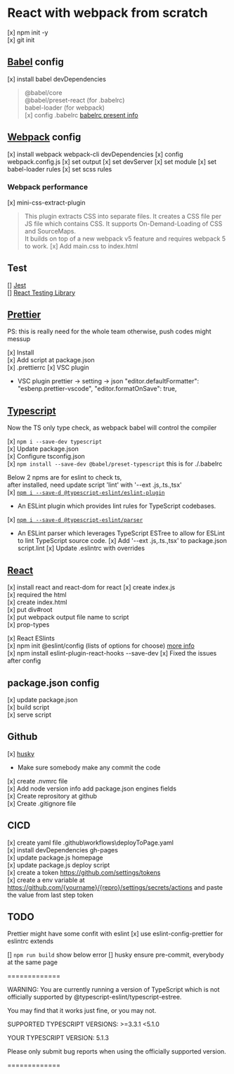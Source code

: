 # React with webpack from scratch

[x] npm init -y  
[x] git init

## [Babel](https://babeljs.io/) config

[x] install babel devDependencies

> @babel/core  
>  @babel/preset-react (for .babelrc)  
>  babel-loader (for webpack)  
>  [x] config .babelrc [babelrc present info](https://babeljs.io/docs/presets)

## [Webpack](https://webpack.js.org/) config

[x] install webpack webpack-cli devDependencies
[x] config webpack.config.js
[x] set output
[x] set devServer
[x] set module
[x] set babel-loader rules
[x] set scss rules

### Webpack performance

[x] mini-css-extract-plugin

> This plugin extracts CSS into separate files. It creates a CSS file per JS file which contains CSS. It supports On-Demand-Loading of CSS and SourceMaps.  
> It builds on top of a new webpack v5 feature and requires webpack 5 to work.
> [x] Add main.css to index.html

## Test

[] [Jest](https://jestjs.io/)  
[] [React Testing Library](https://testing-library.com/)

## [Prettier](https://prettier.io/)

PS: this is really need for the whole team otherwise, push codes might messup

[x] Install  
[x] Add script at package.json  
[x] .prettierrc
[x] VSC plugin

- VSC plugin
  prettier -> setting -> json
  "editor.defaultFormatter": "esbenp.prettier-vscode",
  "editor.formatOnSave": true,

## [Typescript](https://www.typescriptlang.org/)

Now the TS only type check, as webpack babel will control the compiler

[x] `npm i --save-dev typescript`  
[x] Update package.json  
[x] Configure tsconfig.json  
[x] `npm install --save-dev @babel/preset-typescript` this is for ./.babelrc

Below 2 npms are for eslint to check ts,  
after installed, need update script 'lint' with '--ext .js,.ts.,tsx'  
[x] [`npm i --save-d @typescript-eslint/eslint-plugin`](https://www.npmjs.com/package/@typescript-eslint/eslint-plugin)

- An ESLint plugin which provides lint rules for TypeScript codebases.

[x] [`npm i --save-d @typescript-eslint/parser`](https://www.npmjs.com/package/@typescript-eslint/eslint-plugin)

- An ESLint parser which leverages TypeScript ESTree to allow for ESLint to lint TypeScript source code.
  [x] Add '--ext .js,.ts.,tsx' to package.json script.lint
  [x] Update .eslintrc with overrides

## [React](https://react.dev/)

[x] install react and react-dom for react
[x] create index.js  
 [x] required the html  
[x] create index.html  
 [x] put div#root  
 [x] put webpack output file name to script  
[x] prop-types

[x] React ESlints  
 [x] npm init @eslint/config (lists of options for choose) [more info](https://eslint.org/)  
 [x] npm install eslint-plugin-react-hooks --save-dev
[x] Fixed the issues after config

## package.json config

[x] update package.json  
 [x] build script  
 [x] serve script

## Github

[x] [husky](https://www.npmjs.com/package/husky)

- Make sure somebody make any commit the code

[x] create .nvmrc file  
[x] Add node version info add package.json engines fields  
[x] Create reprository at github  
[x] Create .gitignore file

## CICD

[x] create yaml file .github\workflows\deployToPage.yaml  
[x] install devDependencies gh-pages  
[x] update package.js homepage  
[x] update package.js deploy script  
[x] create a token https://github.com/settings/tokens  
[x] create a env variable at https://github.com/{yourname}/{repro}/settings/secrets/actions and paste the value from last step token

## TODO

Prettier might have some confit with eslint
[x] use eslint-config-prettier for eslintrc extends

[] `npm run build` show below error
[] husky ensure pre-commit, everybody at the same page

=============

WARNING: You are currently running a version of TypeScript which is not officially supported by @typescript-eslint/typescript-estree.

You may find that it works just fine, or you may not.

SUPPORTED TYPESCRIPT VERSIONS: >=3.3.1 <5.1.0

YOUR TYPESCRIPT VERSION: 5.1.3

Please only submit bug reports when using the officially supported version.

=============
